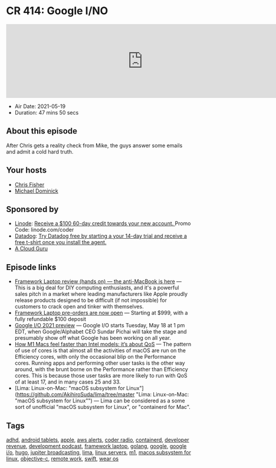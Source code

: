 # CR 414: Google I/NO

<iframe src="https://player.fireside.fm/v2/MLf2ZzhC+-gssWAMJ?theme=dark" width="740" height="200" frameborder="0" scrolling="no"></iframe>

* Air Date: 2021-05-19
* Duration: 47 mins 50 secs

## About this episode

After Chris gets a reality check from Mike, the guys answer some emails and admit a cold hard truth.

## Your hosts
* [Chris Fisher](https://coder.show/hosts/chrislas)
* [Michael Dominick](https://coder.show/hosts/michael)

## Sponsored by

  * [Linode](https://linode.com/coder): [Receive a $100 60-day credit towards your new account. ](https://linode.com/coder) Promo Code: linode.com/coder
  * [Datadog](http://datadog.com/coderradio): [Try Datadog free by starting a your 14-day trial and receive a free t-shirt once you install the agent.](http://datadog.com/coderradio)
  * [A Cloud Guru](https://acloud.guru/overview/a0abe7d4-ce82-4dfe-beb9-21d98f4c6941/?utm_source=jupiter&utm_medium=cpc)



## Episode links

  * [Framework Laptop review (hands on) — the anti-MacBook is here](https://www.tomsguide.com/reviews/framework-laptop-review-hands-on-the-anti-macbook-is-here "Framework Laptop review \(hands on\) — the anti-MacBook is here") — This is a big deal for DIY computing enthusiasts, and it's a powerful sales pitch in a market where leading manufacturers like Apple proudly release products designed to be difficult (if not impossible) for customers to crack open and tinker with themselves.
  * [Framework Laptop pre-orders are now open](https://frame.work/ "Framework Laptop pre-orders are now open") — Starting at $999, with a fully refundable $100 deposit 
  * [Google I/O 2021 preview](https://arstechnica.com/gadgets/2021/05/google-i-o-2021-preview-google-resurrects-wear-os-and-android-tablets/ "Google I/O 2021 preview") — Google I/O starts Tuesday, May 18 at 1 pm EDT, when Google/Alphabet CEO Sundar Pichai will take the stage and presumably show off what Google has been working on all year. 
  * [How M1 Macs feel faster than Intel models: it’s about QoS](https://eclecticlight.co/2021/05/17/how-m1-macs-feel-faster-than-intel-models-its-about-qos/ "How M1 Macs feel faster than Intel models: it’s about QoS") — The pattern of use of cores is that almost all the activities of macOS are run on the Efficiency cores, with only the occasional blip on the Performance cores. Running apps and performing other user tasks is the other way around, with the brunt borne on the Performance rather than Efficiency cores. This is because those user tasks are more likely to run with QoS of at least 17, and in many cases 25 and 33.
  * [Lima: Linux-on-Mac: "macOS subsystem for Linux"](https://github.com/AkihiroSuda/lima/tree/master "Lima: Linux-on-Mac: "macOS subsystem for Linux"") — Lima can be considered as a some sort of unofficial "macOS subsystem for Linux", or "containerd for Mac".



## Tags

[adhd](https://coder.show/tags/adhd), [android tablets](https://coder.show/tags/android%20tablets), [apple](https://coder.show/tags/apple), [aws alerts](https://coder.show/tags/aws%20alerts), [coder radio](https://coder.show/tags/coder%20radio), [containerd](https://coder.show/tags/containerd), [developer revenue](https://coder.show/tags/developer%20revenue), [development podcast](https://coder.show/tags/development%20podcast), [framework laptop](https://coder.show/tags/framework%20laptop), [golang](https://coder.show/tags/golang), [google](https://coder.show/tags/google), [google i/o](https://coder.show/tags/google%20i%2Fo), [hugo](https://coder.show/tags/hugo), [jupiter broadcasting](https://coder.show/tags/jupiter%20broadcasting), [lima](https://coder.show/tags/lima), [linux servers](https://coder.show/tags/linux%20servers), [m1](https://coder.show/tags/m1), [macos subsystem for linux](https://coder.show/tags/macos%20subsystem%20for%20linux), [objective-c](https://coder.show/tags/objective-c), [remote work](https://coder.show/tags/remote%20work), [swift](https://coder.show/tags/swift), [wear os](https://coder.show/tags/wear%20os)
